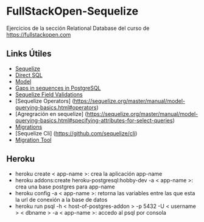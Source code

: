 # FullStackOpen-Sequelize
Ejercicios de la sección Relational Database del curso de https://fullstackopen.com

## Links Útiles
* [Sequelize](https://sequelize.org/master/)
* [Direct SQL](https://sequelize.org/master/manual/raw-queries.html)
* [Model](https://sequelize.org/master/manual/model-basics.html)
* [Gaps in sequences in PostgreSQL](https://www.cybertec-postgresql.com/en/gaps-in-sequences-postgresql/)
* [Sequelize Field Validations](https://sequelize.org/master/manual/validations-and-constraints.html)
* [Sequelize Operators] (https://sequelize.org/master/manual/model-querying-basics.html#operators)
* [Agregración en sequelize] (https://sequelize.org/master/manual/model-querying-basics.html#specifying-attributes-for-select-queries)
* [Migrations](https://sequelize.org/master/manual/migrations.html)
* [Sequelize Cli] (https://github.com/sequelize/cli)
* [Migration Tool](https://github.com/sequelize/umzug)


## Heroku 
* heroku create < app-name >: crea la aplicación app-name
* heroku addons:create heroku-postgresql:hobby-dev -a < app-name >: crea una base postgres para app-name
* heroku config -a < app-name >: retorna las variables entre las que esta la url de conexión a la base de datos
* heroku run psql -h < host-of-postgres-addon > -p 5432 -U < username > < dbname > -a < app-name >: accedo al psql por consola
 
